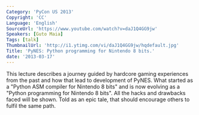 ```yaml
---
Category: 'PyCon US 2013'
Copyright: 'CC'
Language: 'English'
SourceUrl: 'https://www.youtube.com/watch?v=daJ1Q4GG9jw'
Speakers: [Guto Maia]
Tags: [talk]
ThumbnailUrl: 'http://i1.ytimg.com/vi/daJ1Q4GG9jw/hqdefault.jpg'
Title: 'PyNES: Python programming for Nintendo 8 bits.'
date: '2013-03-17'
---
```

This lecture describes a journey guided by hardcore gaming experiences from the past and how that lead to development of PyNES. What started as a "Python ASM compiler for Nintendo 8 bits" and is now evolving as a "Python programming for Nintendo 8 bits". All the hacks and drawbacks faced will be shown. Told as an epic tale, that should encourage others to fulfil the same path.